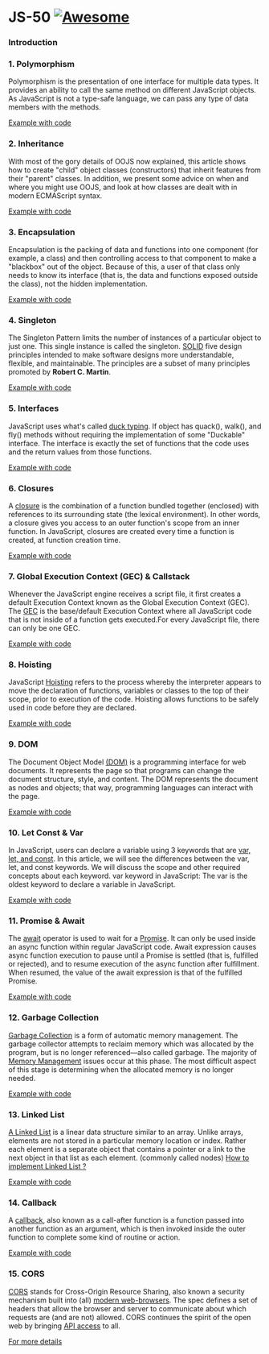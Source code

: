 # JS-50 [![Awesome](https://cdn.rawgit.com/sindresorhus/awesome/d7305f38d29fed78fa85652e3a63e154dd8e8829/media/badge.svg)](https://github.com/sindresorhus/awesome#readme)

### Introduction 



### 1. Polymorphism

Polymorphism is the presentation of one interface for multiple data types. It provides an ability to call the same method on different JavaScript objects. As JavaScript is not a type-safe language, we can pass any type of data members with the methods.

[Example with code](https://github.com/gaspetcan/JS-50/blob/main/Docs/1-Polymorphism/index.js)

### 2. Inheritance

With most of the gory details of OOJS now explained, this article shows how to create "child" object classes (constructors) that inherit features from their "parent" classes. In addition, we present some advice on when and where you might use OOJS, and look at how classes are dealt with in modern ECMAScript syntax.

[Example with code](https://github.com/gaspetcan/JS-50/blob/main/Docs/2-Inheritance/index.js)

### 3. Encapsulation

Encapsulation is the packing of data and functions into one component (for example, a class) and then controlling access to that component to make a "blackbox" out of the object. Because of this, a user of that class only needs to know its interface (that is, the data and functions exposed outside the class), not the hidden implementation.

[Example with code](https://github.com/gaspetcan/JS-50/blob/main/Docs/3-Encapsulation/index.js)

### 4. Singleton

The Singleton Pattern limits the number of instances of a particular object to just one. This single instance is called the singleton. [SOLID](https://en.wikipedia.org/wiki/SOLID) five design principles intended to make software designs more understandable, flexible, and maintainable. The principles are a subset of many principles promoted by <b>Robert C. Martin</b>.

[Example with code](https://github.com/gaspetcan/JS-50/blob/main/Docs/4-Singleton/index.js)

### 5. Interfaces

JavaScript uses what's called [duck typing](https://en.wikipedia.org/wiki/Duck_typing). If object has quack(), walk(), and fly() methods without requiring the implementation of some "Duckable" interface. The interface is exactly the set of functions that the code uses and the return values from those functions.

[Example with code](https://github.com/gaspetcan/JS-50/blob/main/Docs/5-Interfaces/index.js)

### 6. Closures

A [closure](https://developer.mozilla.org/en-US/docs/Web/JavaScript/Closures) is the combination of a function bundled together (enclosed) with references to its surrounding state (the lexical environment). In other words, a closure gives you access to an outer function's scope from an inner function. In JavaScript, closures are created every time a function is created, at function creation time.

[Example with code](https://github.com/gaspetcan/JS-50/blob/main/Docs/6-Closures/index.js)

### 7.  Global Execution Context (GEC) & Callstack

Whenever the JavaScript engine receives a script file, it first creates a default Execution Context known as the Global Execution Context (GEC). The [GEC](https://www.freecodecamp.org/news/execution-context-how-javascript-works-behind-the-scenes) is the base/default Execution Context where all JavaScript code that is not inside of a function gets executed.For every JavaScript file, there can only be one GEC.

[Example with code](https://github.com/gaspetcan/JS-50/blob/main/Docs/7-GEC&Callstack/index.js)


### 8. Hoisting

JavaScript [Hoisting](https://developer.mozilla.org/en-US/docs/Glossary/Hoisting) refers to the process whereby the interpreter appears to move the declaration of functions, variables or classes to the top of their scope, prior to execution of the code. Hoisting allows functions to be safely used in code before they are declared.

[Example with code](https://github.com/gaspetcan/JS-50/blob/main/Docs/8-Hoisting/index.js)


### 9. DOM

The Document Object Model [(DOM)](https://developer.mozilla.org/en-US/docs/Web/API/Document_Object_Model/Introduction) is a programming interface for web documents. It represents the page so that programs can change the document structure, style, and content. The DOM represents the document as nodes and objects; that way, programming languages can interact with the page.

[Example with code](https://github.com/gaspetcan/JS-50/blob/main/Docs/9-DOM/index.html)

### 10. Let Const & Var 

In JavaScript, users can declare a variable using 3 keywords that are [var, let, and const](https://www.geeksforgeeks.org/difference-between-var-let-and-const-keywords-in-javascript/). In this article, we will see the differences between the var, let, and const keywords. We will discuss the scope and other required concepts about each keyword. var keyword in JavaScript: The var is the oldest keyword to declare a variable in JavaScript. 

[Example with code](https://github.com/gaspetcan/JS-50/blob/main/Docs/10-LetConstVar/index.js)

### 11. Promise & Await

The [await](https://developer.mozilla.org/en-US/docs/Web/JavaScript/Reference/Operators/await) operator is used to wait for a [Promise](https://developer.mozilla.org/en-US/docs/Web/JavaScript/Reference/Global_Objects/Promise). It can only be used inside an async function within regular JavaScript code. Await expression causes async function execution to pause until a Promise is settled (that is, fulfilled or rejected), and to resume execution of the async function after fulfillment. When resumed, the value of the await expression is that of the fulfilled Promise.

[Example with code](https://github.com/gaspetcan/JS-50/blob/main/Docs/11-Promise&Await/index.js)

### 12. Garbage Collection

[Garbage Collection](https://en.wikipedia.org/wiki/Garbage_collection_(computer_science)) is a form of automatic memory management. The garbage collector attempts to reclaim memory which was allocated by the program, but is no longer referenced—also called garbage. The majority of [Memory Management](https://developer.mozilla.org/en-US/docs/Web/JavaScript/Memory_Management) issues occur at this phase. The most difficult aspect of this stage is determining when the allocated memory is no longer needed.

[Example with code](https://github.com/gaspetcan/JS-50/blob/main/Docs/12-GarbageCollection/index.js)

### 13. Linked List

[A Linked List](https://www.freecodecamp.org/news/implementing-a-linked-list-in-javascript/) is a linear data structure similar to an array. Unlike arrays, elements are not stored in a particular memory location or index. Rather each element is a separate object that contains a pointer or a link to the next object in that list as each element. (commonly called nodes) [How to implement Linked List ?](https://medium.com/geekculture/doubly-linked-lists-javascript-b13cc21ca59d)


[Example with code](https://github.com/gaspetcan/JS-50/blob/main/Docs/13-LinkedList/index.js)

### 14. Callback

A [callback](https://developer.mozilla.org/en-US/docs/Glossary/Callback_function), also known as a call-after function is a function passed into another function as an argument, which is then invoked inside the outer function to complete some kind of routine or action.

[Example with code](https://github.com/gaspetcan/JS-50/blob/main/Docs/14-Callback/index.js)

### 15. CORS
[CORS](https://enable-cors.org/server.html) stands for Cross-Origin Resource Sharing, also known a security mechanism built into (all) [modern web-browsers](https://enable-cors.org/client.html). The spec defines a set of headers that allow the browser and server to communicate about which requests are (and are not) allowed. CORS continues the spirit of the open web by bringing [API access](https://developer.mozilla.org/fr/docs/Web/HTTP/CORS) to all.

[For more details](https://github.com/gaspetcan/JS-50/blob/main/Docs/15-CORS/index.js)

